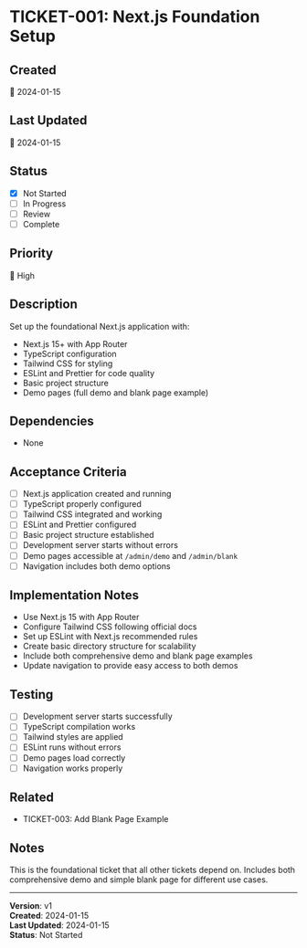 # TICKET-001: Next.js Foundation Setup

## Created
📅 2024-01-15

## Last Updated
📅 2024-01-15

## Status
- [x] Not Started
- [ ] In Progress
- [ ] Review
- [ ] Complete

## Priority
🔴 High

## Description
Set up the foundational Next.js application with:
- Next.js 15+ with App Router
- TypeScript configuration
- Tailwind CSS for styling
- ESLint and Prettier for code quality
- Basic project structure
- Demo pages (full demo and blank page example)

## Dependencies
- None

## Acceptance Criteria
- [ ] Next.js application created and running
- [ ] TypeScript properly configured
- [ ] Tailwind CSS integrated and working
- [ ] ESLint and Prettier configured
- [ ] Basic project structure established
- [ ] Development server starts without errors
- [ ] Demo pages accessible at `/admin/demo` and `/admin/blank`
- [ ] Navigation includes both demo options

## Implementation Notes
- Use Next.js 15 with App Router
- Configure Tailwind CSS following official docs
- Set up ESLint with Next.js recommended rules
- Create basic directory structure for scalability
- Include both comprehensive demo and blank page examples
- Update navigation to provide easy access to both demos

## Testing
- [ ] Development server starts successfully
- [ ] TypeScript compilation works
- [ ] Tailwind styles are applied
- [ ] ESLint runs without errors
- [ ] Demo pages load correctly
- [ ] Navigation works properly

## Related
- TICKET-003: Add Blank Page Example

## Notes
This is the foundational ticket that all other tickets depend on. Includes both comprehensive demo and simple blank page for different use cases.

---

**Version**: v1  
**Created**: 2024-01-15  
**Last Updated**: 2024-01-15  
**Status**: Not Started 